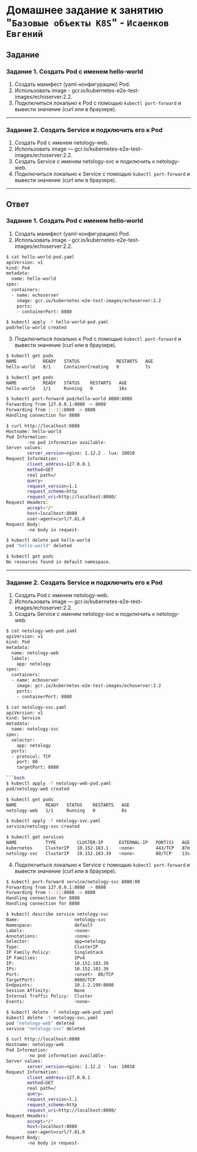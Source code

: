 # Домашнее задание к занятию "`Базовые объекты K8S`" - `Исаенков Евгений`

## Задание

### Задание 1. Создать Pod с именем hello-world

1. Создать манифест (yaml-конфигурацию) Pod.
2. Использовать image - gcr.io/kubernetes-e2e-test-images/echoserver:2.2.
3. Подключиться локально к Pod с помощью `kubectl port-forward` и вывести значение (curl или в браузере).

------

### Задание 2. Создать Service и подключить его к Pod

1. Создать Pod с именем netology-web.
2. Использовать image — gcr.io/kubernetes-e2e-test-images/echoserver:2.2.
3. Создать Service с именем netology-svc и подключить к netology-web.
4. Подключиться локально к Service с помощью `kubectl port-forward` и вывести значение (curl или в браузере).

---

## Ответ

### Задание 1. Создать Pod с именем hello-world

1. Создать манифест (yaml-конфигурацию) Pod.
2. Использовать image - gcr.io/kubernetes-e2e-test-images/echoserver:2.2.

```bash
$ cat hello-world-pod.yaml
apiVersion: v1
kind: Pod
metadata:
  name: hello-world
spec:
  containers:
  - name: echoserver
    image: gcr.io/kubernetes-e2e-test-images/echoserver:2.2
    ports:
    - containerPort: 8080

$ kubectl apply -f hello-world-pod.yaml
pod/hello-world created
```

3. Подключиться локально к Pod с помощью `kubectl port-forward` и вывести значение (curl или в браузере).

```bash
$ kubectl get pods
NAME          READY   STATUS              RESTARTS   AGE
hello-world   0/1     ContainerCreating   0          7s

$ kubectl get pods
NAME          READY   STATUS    RESTARTS   AGE
hello-world   1/1     Running   0          16s

$ kubectl port-forward pod/hello-world 8080:8080
Forwarding from 127.0.0.1:8080 -> 8080
Forwarding from [::1]:8080 -> 8080
Handling connection for 8080

$ curl http://localhost:8080
Hostname: hello-world
Pod Information:
        -no pod information available-
Server values:
        server_version=nginx: 1.12.2 - lua: 10010
Request Information:
        client_address=127.0.0.1
        method=GET
        real path=/
        query=
        request_version=1.1
        request_scheme=http
        request_uri=http://localhost:8080/
Request Headers:
        accept=*/*
        host=localhost:8080
        user-agent=curl/7.81.0
Request Body:
        -no body in request-

$ kubectl delete pod hello-world
pod "hello-world" deleted

$ kubectl get pods
No resources found in default namespace.
```

------

### Задание 2. Создать Service и подключить его к Pod

1. Создать Pod с именем netology-web.
2. Использовать image — gcr.io/kubernetes-e2e-test-images/echoserver:2.2.
3. Создать Service с именем netology-svc и подключить к netology-web.

```bash
$ cat netology-web-pod.yaml
apiVersion: v1
kind: Pod
metadata:
  name: netology-web
  labels:
    app: netology
spec:
  containers:
  - name: echoserver
    image: gcr.io/kubernetes-e2e-test-images/echoserver:2.2
    ports:
    - containerPort: 8080

$ cat netology-svc.yaml
apiVersion: v1
kind: Service
metadata:
  name: netology-svc
spec:
  selector:
    app: netology
  ports:
  - protocol: TCP
    port: 80
    targetPort: 8080

```bash
$ kubectl apply -f netology-web-pod.yaml
pod/netology-web created

$ kubectl get pods
NAME           READY   STATUS    RESTARTS   AGE
netology-web   1/1     Running   0          8s

$ kubectl apply -f netology-svc.yaml
service/netology-svc created

$ kubectl get services
NAME           TYPE        CLUSTER-IP      EXTERNAL-IP   PORT(S)   AGE
kubernetes     ClusterIP   10.152.183.1    <none>        443/TCP   87m
netology-svc   ClusterIP   10.152.183.39   <none>        80/TCP    13s
```

4. Подключиться локально к Service с помощью `kubectl port-forward` и вывести значение (curl или в браузере).

```bash
$ kubectl port-forward service/netology-svc 8080:80
Forwarding from 127.0.0.1:8080 -> 8080
Forwarding from [::1]:8080 -> 8080
Handling connection for 8080
Handling connection for 8080

$ kubectl describe service netology-svc
Name:                     netology-svc
Namespace:                default
Labels:                   <none>
Annotations:              <none>
Selector:                 app=netology
Type:                     ClusterIP
IP Family Policy:         SingleStack
IP Families:              IPv4
IP:                       10.152.183.39
IPs:                      10.152.183.39
Port:                     <unset>  80/TCP
TargetPort:               8080/TCP
Endpoints:                10.1.2.199:8080
Session Affinity:         None
Internal Traffic Policy:  Cluster
Events:                   <none>

$ kubectl delete -f netology-web-pod.yaml
kubectl delete -f netology-svc.yaml
pod "netology-web" deleted
service "netology-svc" deleted
```

```bash
$ curl http://localhost:8080
Hostname: netology-web
Pod Information:
        -no pod information available-
Server values:
        server_version=nginx: 1.12.2 - lua: 10010
Request Information:
        client_address=127.0.0.1
        method=GET
        real path=/
        query=
        request_version=1.1
        request_scheme=http
        request_uri=http://localhost:8080/
Request Headers:
        accept=*/*
        host=localhost:8080
        user-agent=curl/7.81.0
Request Body:
        -no body in request-
```

